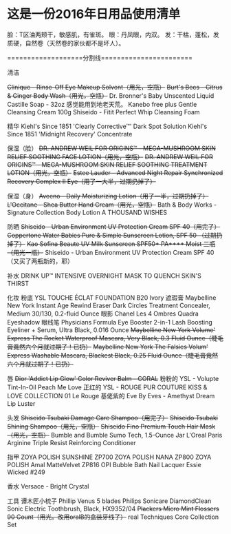 # 这是一份2016年日用品使用清单


脸：T区油两颊干，敏感肌，有雀斑。
眼：丹凤眼，内双。
发：干枯，蓬松，发质硬，自然卷（天然卷的家伙都不是坏人）。

===================分割线=======================

清洁

<del>Clinique - Rinse-Off Eye Makeup Solvent（用光，空瓶）</del>
<del>Burt's Bees - Citrus & Ginger Body Wash（用光，空瓶）</del>
Dr. Bronner's Baby Unscented Liquid Castille Soap - 32oz 感觉能用到地老天荒。
Kanebo free plus Gentle Cleansing Cream 100g
Shiseido - Fitit Perfect Whip Cleansing Foam

精华
Kiehl's Since 1851 'Clearly Corrective™' Dark Spot Solution
Kiehl's Since 1851 'Midnight Recovery' Concentrate

保湿（脸）
<del>DR. ANDREW WEIL FOR ORIGINS™ - MEGA-MUSHROOM SKIN RELIEF SOOTHING FACE LOTION（用光，空瓶）</del>
<del>DR. ANDREW WEIL FOR ORIGINS™ - MEGA-MUSHROOM SKIN RELIEF SOOTHING TREATMENT LOTION（用光，空瓶）</del>
<del>Estee Lauder - Advanced Night Repair Synchronized Recovery Complex II Eye（用了一大半，过期扔掉了）</del>

保湿（身）
<del>Aveeno - Daily Moisturizing Lotion（用了一半，过期扔掉了）</del>
<del>L'Occitane - Shea Butter Hand Cream（用光，空瓶）</del>
Bath & Body Works - Signature Collection Body Lotion A THOUSAND WISHES

防晒
<del>Shiseido - Urban Environment UV Protection Cream SPF 40（用完了）</del>
<del>Coppertone Water Babies Pure & Simple Sunscreen Lotion, SPF 50 （过期扔掉了）</del>
<del>Kao Sofina Beaute UV Milk Sunscreen SPF50+ PA++++ Moist 三瓶（用光一瓶）</del>
Shiseido - Urban Environment UV Protection Cream SPF 40（又买了两瓶新的，耶）

补水
DRINK UP™ INTENSIVE OVERNIGHT MASK TO QUENCH SKIN'S THIRST

化妆
粉底 YSL TOUCHE ÉCLAT FOUNDATION B20 Ivory
遮瑕膏 Maybelline New York Instant Age Rewind Eraser Dark Circles Treatment Concealer, Medium 30/130, 0.2-fluid Ounce
眼影 Chanel Les 4 Ombres Quadra Eyeshadow
眼线笔 Physicians Formula Eye Booster 2-in-1 Lash Boosting Eyeliner + Serum, Ultra Black, 0.016 Ounce
<del>Maybelline New York Volume' Express The Rocket Waterproof Mascara, Very Black, 0.3 Fluid Ounce（睫毛膏竟然六个月就过期了！已扔）</del>
<del> Maybelline New York The Falsies Volum' Express Washable Mascara, Blackest Black, 0.25 Fluid Ounce（睫毛膏竟然六个月就过期了！已扔）</del>

唇
<del>Dior 'Addict Lip Glow' Color Reviver Balm - CORAL</del>
粉粉的 YSL - Volupte Tint-In-Oil Peach Me Love
正红的 YSL - ROUGE PUR COUTURE KISS & LOVE COLLECTION 01 Le Rouge
基佬紫的 Eve By Eves - Amethyst Dream Lip Luster

头发
<del> Shiseido Tsubaki Damage Care Shampoo（用完了）</del>
<del>Shiseido Tsubaki Shining Shampoo（用光，空瓶）</del>
<del>Shiseido Fino Premium Touch Hair Mask（用光，空瓶）</del>
Bumble and Bumble Sumo Tech, 1.5-Ounce Jar
L'Oreal Paris Arginine Triple Resist Reinforcing Conditioner

指甲
ZOYA POLISH SUNSHINE ZP700
ZOYA POLISH NANA ZP800
ZOYA POLISH Amal MatteVelvet ZP816
OPI Bubble Bath Nail Lacquer
Essie Wicked #249

香水
Versace - Bright Crystal

工具
谭木匠小梳子
Phillip Venus 5 blades
Philips Sonicare DiamondClean Sonic Electric Toothbrush, Black, HX9352/04
<del>Plackers Micro Mint Flossers 90 Count（用光。改用oralB的盒装牙线了）</del>
real Techniques Core Collection Set

